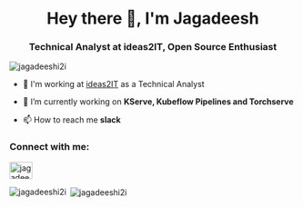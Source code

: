 <h1 align="center">Hey there 👋, I'm Jagadeesh</h1>
<h3 align="center">Technical Analyst at ideas2IT, Open Source Enthusiast</h3>

<p align="left"> <img src="https://komarev.com/ghpvc/?username=jagadeeshi2i" alt="jagadeeshi2i" /> </p>

- 🔭 I'm working at [ideas2IT](https://www.ideas2it.com/) as a Technical Analyst

- 🌱 I’m currently working on **KServe, Kubeflow Pipelines and Torchserve**

- 📫 How to reach me **slack**

<p align="left">
<h3 align="left">Connect with me:</h3>
<a href="https://linkedin.com/in/jagadeeshjaganathan" target="blank"><img align="center" src="https://cdn.jsdelivr.net/npm/simple-icons@3.0.1/icons/linkedin.svg" alt="jagadeeshj" height="30" width="40" /></a>
</p>

<p><img align="left" src="https://github-readme-stats.vercel.app/api/top-langs/?username=jagadeeshi2i&layout=compact" alt="jagadeeshi2i" /></p>

<p>&nbsp;<img align="center" src="https://github-readme-stats.vercel.app/api?username=jagadeeshi2i&show_icons=true" alt="jagadeeshi2i" /></p>
